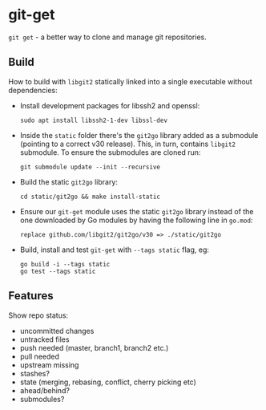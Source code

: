 # git-get

`git get` - a better way to clone and manage git repositories.

## Build

How to build with `libgit2` statically linked into a single executable without dependencies:

- Install development packages for libssh2 and openssl:
  ```
  sudo apt install libssh2-1-dev libssl-dev
  ```

- Inside the `static` folder there's the `git2go` library added as a submodule (pointing to a correct v30 release). 
  This, in turn, contains `libgit2` submodule. To ensure the submodules are cloned run:
  ``` 
  git submodule update --init --recursive
  ```

- Build the static `git2go` library:
  ```
  cd static/git2go && make install-static
  ```

- Ensure our `git-get` module uses the static `git2go` library instead of the one downloaded by Go modules by having
  the following line in `go.mod`:
  ```
  replace github.com/libgit2/git2go/v30 => ./static/git2go
  ```

- Build, install and test `git-get` with `--tags static` flag, eg:
  ```
  go build -i --tags static
  go test --tags static
  ```

## Features

Show repo status:
- uncommitted changes
- untracked files
- push needed (master, branch1, branch2 etc.)
- pull needed
- upstream missing
- stashes?
- state (merging, rebasing, conflict, cherry picking etc)
- ahead/behind?
- submodules?


